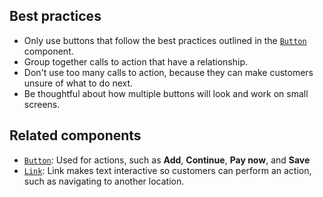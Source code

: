 ## Best practices

- Only use buttons that follow the best practices outlined in the [`Button`](https://github.com/Shopify/ui-extensions/tree/main/packages/checkout-ui-extensions/src/components/Button) component.
- Group together calls to action that have a relationship.
- Don't use too many calls to action, because they can make customers unsure of what to do next.
- Be thoughtful about how multiple buttons will look and work on small screens.

## Related components

- [`Button`](https://github.com/Shopify/ui-extensions/tree/main/packages/checkout-ui-extensions/src/components/Button): Used for actions, such as **Add**, **Continue**, **Pay now**, and **Save**
- [`Link`](https://github.com/Shopify/ui-extensions/tree/main/packages/checkout-ui-extensions/src/components/Link): Link makes text interactive so customers can perform an action, such as navigating to another location.
